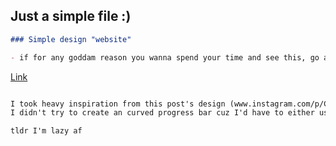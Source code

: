 ## Just a simple file :)

```markdown
### Simple design "website"

- if for any goddam reason you wanna spend your time and see this, go ahead and do it

```

[Link](https://nyyu.github.io/01-Test/)

```markdown

I took heavy inspiration from this post's design (www.instagram.com/p/CY63ifFvkE_/), 
I didn't try to create an curved progress bar cuz I'd have to either use border and border-radius or canvas

tldr I'm lazy af

```
